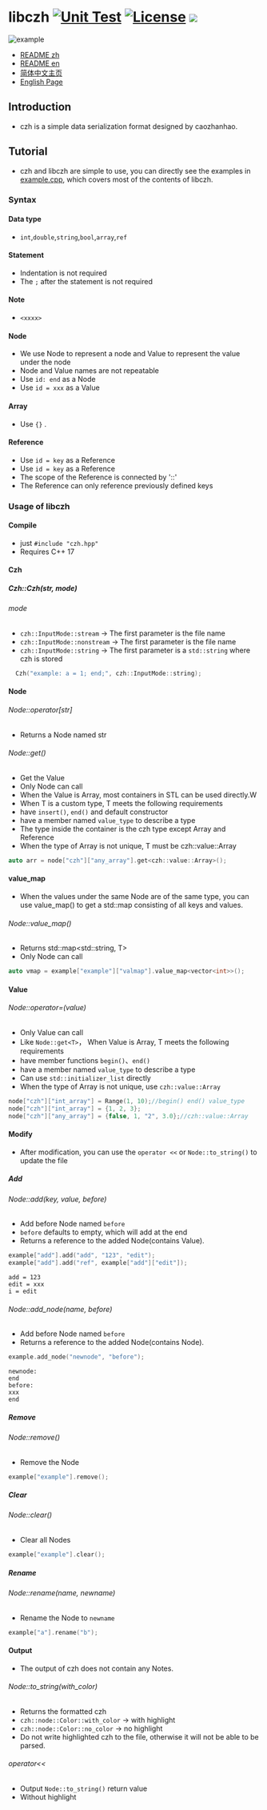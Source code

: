 # libczh  [![Unit Test](https://img.shields.io/github/workflow/status/caozhanhao/libczh/Unit%20Test?label=Unit%20Test&style=flat-square)](https://github.com/caozhanhao/libczh/actions/workflows/tests.yml) [![License](https://img.shields.io/github/license/caozhanhao/libczh?label=License&style=flat-square)](LICENSE) ![](https://img.shields.io/github/v/release/caozhanhao/libczh?label=Release&style=flat-square)

![example](examples/example.png)

-   [README zh](README.md)
-   [README en](README.en.md)
-   [简体中文主页](https://libczh.vercel.app/)
-   [English Page](https://libczh-en.vercel.app/)

## Introduction

-   czh is a simple data serialization format designed by caozhanhao.

## Tutorial

-   czh and libczh are simple to use, you can directly see the examples in [example.cpp](examples/cpp/example.cpp),
    which covers most of the contents of libczh.

### Syntax

#### Data type

-   `int`,`double`,`string`,`bool`,`array`,`ref`

#### Statement

-   Indentation is not required
-   The `;` after the statement is not required

#### Note

-   `<xxxx>`

#### Node

-   We use Node to represent a node and Value to represent the value under the node
-   Node and Value names are not repeatable
-   Use `id: end` as a Node
-   Use `id = xxx` as a Value

#### Array

-   Use `{}` .

#### Reference

-   Use `id = key` as a Reference
-   Use `id = key` as a Reference
-   The scope of the Reference is connected by '::'
-   The Reference can only reference previously defined keys

### Usage of libczh

#### Compile

-   just `#include "czh.hpp"`
-   Requires C++ 17

#### Czh

##### Czh::Czh(str, mode)

###### mode

-   `czh::InputMode::stream` -> The first parameter is the file name
-   `czh::InputMode::nonstream` -> The first parameter is the file name
-   `czh::InputMode::string` -> The first parameter is a `std::string` where czh is stored

```c++
  Czh("example: a = 1; end;", czh::InputMode::string);
```

#### Node

###### Node::operator[str]

-   Returns a Node named str

###### Node::get<T>()

-   Get the Value
-   Only Node can call
-   When the Value is Array, most containers in STL can be used directly.W
-   When T is a custom type, T meets the following requirements
-   have `insert()`, `end()` and default constructor
-   have a member named `value_type` to describe a type
-   The type inside the container is the czh type except Array and Reference
-   When the type of Array is not unique, T must be czh::value::Array
```c++
auto arr = node["czh"]["any_array"].get<czh::value::Array>();
```

#### value_map

-   When the values under the same Node are of the same type, you can use value_map() to get a std::map consisting of
    all keys and values.

###### Node::value_map<T>()

-   Returns std::map<std::string, T>
-   Only Node can call

```c++
auto vmap = example["example"]["valmap"].value_map<vector<int>>();
```

#### Value

###### Node::operator=(value)

-   Only Value can call
-   Like `Node::get<T>`， When Value is Array, T meets the following requirements
-   have member functions `begin()`、`end()`
-   have a member named `value_type` to describe a type
-   Can use `std::initializer_list` directly
-   When the type of Array is not unique, use `czh::value::Array`

```c++
node["czh"]["int_array"] = Range(1, 10);//begin() end() value_type
node["czh"]["int_array"] = {1, 2, 3};      
node["czh"]["any_array"] = {false, 1, "2", 3.0};//czh::value::Array
```

#### Modify

-   After modification, you can use the `operator <<` or `Node::to_string()` to update the file

##### Add

###### Node::add(key, value, before)

-   Add before Node named `before`
-   `before` defaults to empty, which will add at the end
-   Returns a reference to the added Node(contains Value).

```c++
example["add"].add("add", "123", "edit");
example["add"].add("ref", example["add"]["edit"]);
```

```
add = 123
edit = xxx
i = edit
```
###### Node::add_node(name, before)

-   Add before Node named `before`
-   Returns a reference to the added Node(contains Node).

```c++
example.add_node("newnode", "before");
```

```
newnode:
end
before:
xxx
end
```

##### Remove

###### Node::remove()

-   Remove the Node

```c++
example["example"].remove();
```

##### Clear

###### Node::clear()

-   Clear all Nodes

```c++
example["example"].clear();
```

##### Rename

###### Node::rename(name, newname)

-   Rename the Node to `newname`

```c++
example["a"].rename("b");
```

#### Output

-   The output of czh does not contain any Notes.

###### Node::to_string(with_color)

-   Returns the formatted czh
-   `czh::node::Color::with_color` -> with highlight
-   `czh::node::Color::no_color`   -> no highlight
-   Do not write highlighted czh to the file, otherwise it will not be able to be parsed.

###### operator<<

-   Output `Node::to_string()` return value
-   Without highlight
